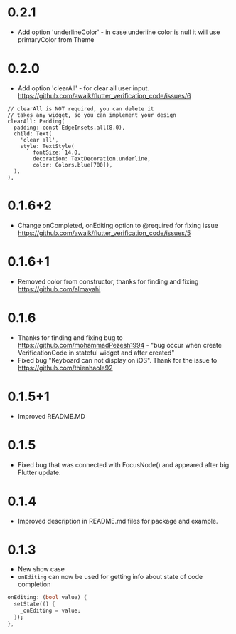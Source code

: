 # 0.2.1

- Add option 'underlineColor' - in case underline color is null it will use primaryColor from Theme

# 0.2.0

- Add option 'clearAll' - for clear all user input. https://github.com/awaik/flutter_verification_code/issues/6

```
// clearAll is NOT required, you can delete it
// takes any widget, so you can implement your design
clearAll: Padding(
  padding: const EdgeInsets.all(8.0),
  child: Text(
    'clear all',
    style: TextStyle(
        fontSize: 14.0,
        decoration: TextDecoration.underline,
        color: Colors.blue[700]),
  ),
),
```

# 0.1.6+2

- Change onCompleted, onEditing option to @required for fixing issue https://github.com/awaik/flutter_verification_code/issues/5

# 0.1.6+1

- Removed color from constructor, thanks for finding and fixing https://github.com/almayahi

# 0.1.6

- Thanks for finding and fixing bug to https://github.com/mohammadPezesh1994 - "bug occur when create VerificationCode in stateful widget and after created"
- Fixed bug "Keyboard can not display on iOS". Thank for the issue to https://github.com/thienhaole92

# 0.1.5+1

- Improved README.MD

# 0.1.5

- Fixed bug that was connected with FocusNode() and appeared after big Flutter update.


# 0.1.4

- Improved description in README.md files for package and example.


# 0.1.3

- New show case
- `onEditing` can now be used for getting info about state of code completion
```dart
onEditing: (bool value) {
  setState(() {
    _onEditing = value;
  });
},
```